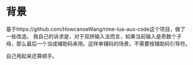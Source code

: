 # 背景
基于https://github.com/HowcanoeWang/rime-lua-aux-code这个项目，做了一些改造。
我自己的诉求是，对于双拼输入法而言，如果当前输入是奇数个子母，那么最后一个当成辅助码来用。这样单辅码的场景，不需要按辅助码引导符。

自己用起来还算顺手。